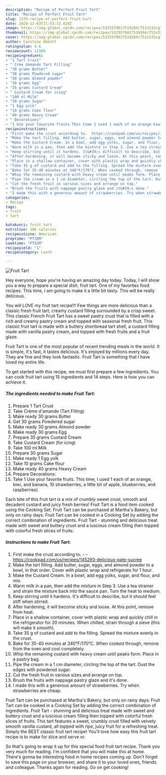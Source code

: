 ```yaml
---
description: "Recipe of Perfect Fruit Tart"
title: "Recipe of Perfect Fruit Tart"
slug: 1379-recipe-of-perfect-fruit-tart
date: 2020-12-03T21:53:13.810Z
image: https://img-global.cpcdn.com/recipes/5325579017519104/751x532cq70/fruit-tart-recipe-main-photo.jpg
thumbnail: https://img-global.cpcdn.com/recipes/5325579017519104/751x532cq70/fruit-tart-recipe-main-photo.jpg
cover: https://img-global.cpcdn.com/recipes/5325579017519104/751x532cq70/fruit-tart-recipe-main-photo.jpg
author: Caroline Abbott
ratingvalue: 4.6
reviewcount: 11509
recipeingredient:
- "1 Tart Crust"
- " Crme damande Tart Filling"
- "30 grams Butter"
- "30 grams Powdered sugar"
- "30 grams Almond powder"
- "30 grams Egg"
- "35 grams Custard Cream"
- " Custard Cream for icing"
- "100 ml Milk"
- "30 grams Sugar"
- "1 Egg yolk"
- "10 grams Cake flour"
- "40 grams Heavy Cream"
- " Decorations"
- "1 Use your favorite fruits This time I used 1 each of an orange kiwi and banana 10 strawberries a little bit of apple blueberries and raspberries"
recipeinstructions:
- "First make the crust according to.  https://cookpad.com/us/recipes/145293-delicious-pate-sucree"
- "Make the tart filling. Add butter, sugar, eggs, and almond powder to a bowl, in that order. Cover with plastic wrap and refrigerate for 1 hour."
- "Make the Custard Cream. In a bowl, add egg yolks, sugar, and flour, and mix."
- "Warm milk in a pan, then add the mixture in Step 3. Use a tea strainer and strain the mixture back into the sauce pan. Turn the heat to medium."
- "Keep stirring until it hardens. It&#39;s difficult to describe, but it should feel stiff when stirred."
- "After hardening, it will become sticky and loose. At this point, remove from heat."
- "Place in a shallow container, cover with plastic wrap and quickly chill in the refrigerator for 20 minutes. When chilled, strain through a sieve (this will make it smooth)."
- "Take 35 g of custard and add to the filling. Spread the mixture evenly in the crust."
- "Bake for 35-40 minutes at 340°F/170°C. When cooked through, remove from the oven and cool completely."
- "Whip the remaining custard with heavy cream until peaks form. Place in a pastry bag."
- "Pipe the cream in a 1 cm diameter, circling the top of the tart. Dust the edges with powdered sugar."
- "Cut the fresh fruit in various sizes and arrange on top."
- "Brush the fruits with nappage pastry glaze and it&#39;s done."
- "I made this with a generous amount of strawberries. Try when strawberries are cheap."
categories:
- Recipe
tags:
- fruit
- tart

katakunci: fruit tart 
nutrition: 188 calories
recipecuisine: American
preptime: "PT30M"
cooktime: "PT52M"
recipeyield: "1"
recipecategory: Lunch

---
```



![Fruit Tart](https://img-global.cpcdn.com/recipes/5325579017519104/751x532cq70/fruit-tart-recipe-main-photo.jpg)

Hey everyone, hope you're having an amazing day today. Today, I will show you a way to prepare a special dish, fruit tart. One of my favorites food recipes. This time, I am going to make it a little bit tasty. This will be really delicious.

You will LOVE my fruit tart recipe!!! Few things are more delicious than a classic fresh fruit tart; creamy custard filling surrounded by a crisp sweet. This classic French Fruit Tart has a sweet pastry crust that is filled with a rich and creamy pastry cream and topped with seasonal fresh fruit. This classic fruit tart is made with a buttery shortbread tart shell, a custard filling made with vanilla pastry cream, and topped with fresh fruits and a fruit glaze.

Fruit Tart is one of the most popular of recent trending meals in the world. It is simple, it's fast, it tastes delicious. It's enjoyed by millions every day. They are fine and they look fantastic. Fruit Tart is something that I have loved my entire life.


To get started with this recipe, we must first prepare a few ingredients. You can cook fruit tart using 15 ingredients and 14 steps. Here is how you can achieve it.

<!--inarticleads1-->

##### The ingredients needed to make Fruit Tart:

1. Prepare 1 Tart Crust
1. Take  Crème d&#39;amande (Tart Filling)
1. Make ready 30 grams Butter
1. Get 30 grams Powdered sugar
1. Make ready 30 grams Almond powder
1. Make ready 30 grams Egg
1. Prepare 35 grams Custard Cream
1. Take  Custard Cream (for icing)
1. Take 100 ml Milk
1. Prepare 30 grams Sugar
1. Make ready 1 Egg yolk
1. Take 10 grams Cake flour
1. Make ready 40 grams Heavy Cream
1. Prepare  Decorations:
1. Take 1 Use your favorite fruits. This time, I used 1 each of an orange, kiwi, and banana, 10 strawberries, a little bit of apple, blueberries, and raspberries)


Each bite of this fruit tart is a mix of crumbly sweet crust, smooth and decadent custard and juicy fresh berries! Fruit Tart is a food item cooked using the Cooking Set. Fruit Tart can be purchased at Martha&#39;s Bakery, but only on rainy days: Fruit Tart can be cooked in a Cooking Set by adding the correct combination of ingredients. Fruit Tart - stunning and delicious treat made with sweet and buttery crust and a luscious cream filling then topped with colorful fresh slices of fruits. 

<!--inarticleads2-->

##### Instructions to make Fruit Tart:

1. First make the crust according to. -  - https://cookpad.com/us/recipes/145293-delicious-pate-sucree
1. Make the tart filling. Add butter, sugar, eggs, and almond powder to a bowl, in that order. Cover with plastic wrap and refrigerate for 1 hour.
1. Make the Custard Cream. In a bowl, add egg yolks, sugar, and flour, and mix.
1. Warm milk in a pan, then add the mixture in Step 3. Use a tea strainer and strain the mixture back into the sauce pan. Turn the heat to medium.
1. Keep stirring until it hardens. It&#39;s difficult to describe, but it should feel stiff when stirred.
1. After hardening, it will become sticky and loose. At this point, remove from heat.
1. Place in a shallow container, cover with plastic wrap and quickly chill in the refrigerator for 20 minutes. When chilled, strain through a sieve (this will make it smooth).
1. Take 35 g of custard and add to the filling. Spread the mixture evenly in the crust.
1. Bake for 35-40 minutes at 340°F/170°C. When cooked through, remove from the oven and cool completely.
1. Whip the remaining custard with heavy cream until peaks form. Place in a pastry bag.
1. Pipe the cream in a 1 cm diameter, circling the top of the tart. Dust the edges with powdered sugar.
1. Cut the fresh fruit in various sizes and arrange on top.
1. Brush the fruits with nappage pastry glaze and it&#39;s done.
1. I made this with a generous amount of strawberries. Try when strawberries are cheap.


Fruit Tart can be purchased at Martha&#39;s Bakery, but only on rainy days: Fruit Tart can be cooked in a Cooking Set by adding the correct combination of ingredients. Fruit Tart - stunning and delicious treat made with sweet and buttery crust and a luscious cream filling then topped with colorful fresh slices of fruits. This tart features a sweet, crumbly crust filled with velvety smooth vanilla custard, all topped with ripe, juicy fruit for a refreshing treat. Simply the BEST classic fruit tart recipe! You&#39;ll love how easy this fruit tart recipe is to make for slice and serve or. 

So that's going to wrap it up for this special food fruit tart recipe. Thank you very much for reading. I'm confident that you will make this at home. There's gonna be interesting food in home recipes coming up. Don't forget to save this page on your browser, and share it to your loved ones, friends and colleague. Thanks again for reading. Go on get cooking!

